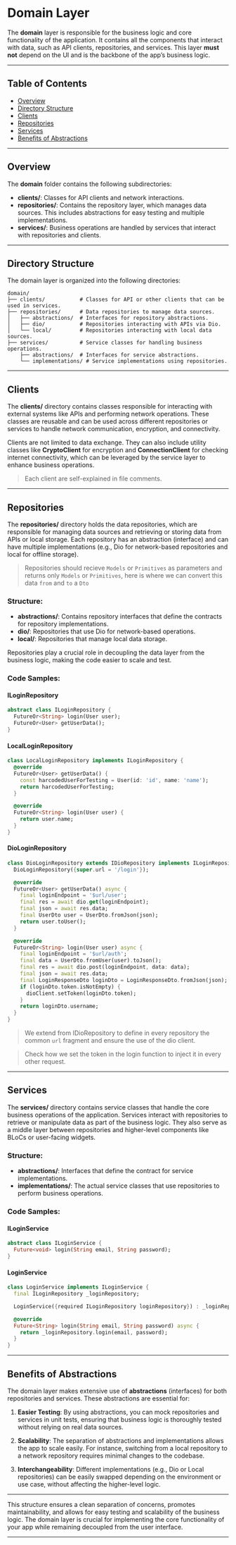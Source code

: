 
# Domain Layer

The **domain** layer is responsible for the business logic and core functionality of the application. It contains all the components that interact with data, such as API clients, repositories, and services. This layer **must not** depend on the UI and is the backbone of the app’s business logic.

---

## Table of Contents

- [Overview](#overview)
- [Directory Structure](#directory-structure)
- [Clients](#clients)
- [Repositories](#repositories)
- [Services](#services)
- [Benefits of Abstractions](#benefits-of-abstractions)

---

## Overview

The **domain** folder contains the following subdirectories:

- **clients/**: Classes for API clients and network interactions.
- **repositories/**: Contains the repository layer, which manages data sources. This includes abstractions for easy testing and multiple implementations.
- **services/**: Business operations are handled by services that interact with repositories and clients.

---

## Directory Structure

The domain layer is organized into the following directories:

```
domain/
├── clients/           # Classes for API or other clients that can be used in services.
├── repositories/      # Data repositories to manage data sources.
│   ├── abstractions/  # Interfaces for repository abstractions.
│   ├── dio/           # Repositories interacting with APIs via Dio.
│   └── local/         # Repositories interacting with local data sources.
├── services/          # Service classes for handling business operations.
    ├── abstractions/  # Interfaces for service abstractions.
    └── implementations/ # Service implementations using repositories.
```

---

## Clients

The **clients/** directory contains classes responsible for interacting with external systems like APIs and performing network operations. These classes are reusable and can be used across different repositories or services to handle network communication, encryption, and connectivity.

Clients are not limited to data exchange. They can also include utility classes like **CryptoClient** for encryption and **ConnectionClient** for checking internet connectivity, which can be leveraged by the service layer to enhance business operations.

> Each client are self-explained in file comments.

---

## Repositories

The **repositories/** directory holds the data repositories, which are responsible for
managing data sources and retrieving or storing data from APIs or local storage.
Each repository has an abstraction (interface) and can have multiple implementations (e.g.,
Dio for network-based repositories and local for offline storage).

> Repositories should recieve `Models` or `Primitives` as parameters and returns only `Models` or
> `Primitives`, here is where we can convert this data `from` and `to` a `Dto`

### Structure:
- **abstractions/**: Contains repository interfaces that define the contracts for repository implementations.
- **dio/**: Repositories that use Dio for network-based operations.
- **local/**: Repositories that manage local data storage.

Repositories play a crucial role in decoupling the data layer from the business logic, making the code easier to scale and test.

### Code Samples:

#### **ILoginRepository**
```dart
abstract class ILoginRepository {
  FutureOr<String> login(User user);
  FutureOr<User> getUserData();
}
```
#### **LocalLoginRepository**
```dart
class LocalLoginRepository implements ILoginRepository {
  @override
  FutureOr<User> getUserData() {
    const harcodedUserForTesting = User(id: 'id', name: 'name');
    return harcodedUserForTesting;
  }

  @override
  FutureOr<String> login(User user) {
    return user.name;
  }
}
```

#### **DioLoginRepository**
```dart
class DioLoginRepository extends IDioRepository implements ILoginRepository {
  DioLoginRepository({super.url = '/login'});

  @override
  FutureOr<User> getUserData() async {
    final loginEndpoint = '$url/user';
    final res = await dio.get(loginEndpoint);
    final json = await res.data;
    final UserDto user = UserDto.fromJson(json);
    return user.toUser();
  }

  @override
  FutureOr<String> login(User user) async {
    final loginEndpoint = '$url/auth';
    final data = UserDto.fromUser(user).toJson();
    final res = await dio.post(loginEndpoint, data: data);
    final json = await res.data;
    final LoginResponseDto loginDto = LoginResponseDto.fromJson(json);
    if (loginDto.token.isNotEmpty) {
      dioClient.setToken(loginDto.token);
    }
    return loginDto.username;
  }
}
```

> We extend from IDioRepository to define in every repository the common `url` fragment 
> and ensure the use of the dio client.

> Check how we set the token in the login function to inject it in every other request. 

---

## Services

The **services/** directory contains service classes that handle the core business operations of the application. Services interact with repositories to retrieve or manipulate data as part of the business logic. They also serve as a middle layer between repositories and higher-level components like BLoCs or user-facing widgets.

### Structure:
- **abstractions/**: Interfaces that define the contract for service implementations.
- **implementations/**: The actual service classes that use repositories to perform business operations.

### Code Samples:

#### **ILoginService**
```dart
abstract class ILoginService {
  Future<void> login(String email, String password);
}
```

#### **LoginService**
```dart
class LoginService implements ILoginService {
  final ILoginRepository _loginRepository;

  LoginService({required ILoginRepository loginRepository}) : _loginRepository = loginRepository;

  @override
  Future<String> login(String email, String password) async {
    return _loginRepository.login(email, password);
  }
}
```

---

## Benefits of Abstractions

The domain layer makes extensive use of **abstractions** (interfaces) for both repositories and services. These abstractions are essential for:

1. **Easier Testing**: By using abstractions, you can mock repositories and services in unit tests, ensuring that business logic is thoroughly tested without relying on real data sources.

2. **Scalability**: The separation of abstractions and implementations allows the app to scale easily. For instance, switching from a local repository to a network repository requires minimal changes to the codebase.

3. **Interchangeability**: Different implementations (e.g., Dio or Local repositories) can be easily swapped depending on the environment or use case, without affecting the higher-level logic.

---

This structure ensures a clean separation of concerns, promotes maintainability, and allows for easy testing and scalability of the business logic. The domain layer is crucial for implementing the core functionality of your app while remaining decoupled from the user interface.

---
